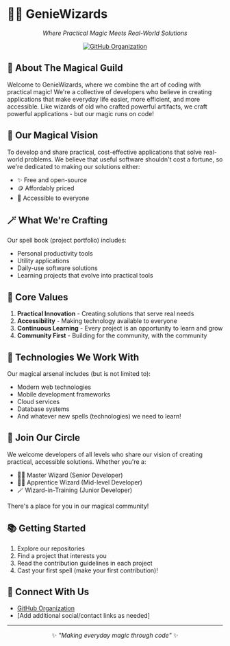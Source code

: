 # 🧙‍♂️ GenieWizards

<div align="center">
  
*Where Practical Magic Meets Real-World Solutions*

[![GitHub Organization](https://img.shields.io/badge/GitHub-GenieWizards-blue?style=for-the-badge&logo=github)](https://github.com/GenieWizards)
</div>

## 🌟 About The Magical Guild

Welcome to GenieWizards, where we combine the art of coding with practical magic! We're a collective of developers who believe in creating applications that make everyday life easier, more efficient, and more accessible. Like wizards of old who crafted powerful artifacts, we craft powerful applications - but our magic runs on code!

## 🎯 Our Magical Vision

To develop and share practical, cost-effective applications that solve real-world problems. We believe that useful software shouldn't cost a fortune, so we're dedicated to making our solutions either:
- ✨ Free and open-source
- 🪙 Affordably priced
- 🤝 Accessible to everyone

## 🪄 What We're Crafting

Our spell book (project portfolio) includes:
- Personal productivity tools
- Utility applications
- Daily-use software solutions
- Learning projects that evolve into practical tools

## 💫 Core Values

1. **Practical Innovation** - Creating solutions that serve real needs
2. **Accessibility** - Making technology available to everyone
3. **Continuous Learning** - Every project is an opportunity to learn and grow
4. **Community First** - Building for the community, with the community

## 🧪 Technologies We Work With

Our magical arsenal includes (but is not limited to):
- Modern web technologies
- Mobile development frameworks
- Cloud services
- Database systems
- And whatever new spells (technologies) we need to learn!

## 🌈 Join Our Circle

We welcome developers of all levels who share our vision of creating practical, accessible solutions. Whether you're a:
- 🧙‍♂️ Master Wizard (Senior Developer)
- 🧙‍♀️ Apprentice Wizard (Mid-level Developer)
- 🪄 Wizard-in-Training (Junior Developer)

There's a place for you in our magical community!

## 📚 Getting Started

1. Explore our repositories
2. Find a project that interests you
3. Read the contribution guidelines in each project
4. Cast your first spell (make your first contribution)!

## 🤝 Connect With Us

- [GitHub Organization](https://github.com/GenieWizards)
- [Add additional social/contact links as needed]

---

<div align="center">
  
✨ *"Making everyday magic through code"* ✨

</div>
